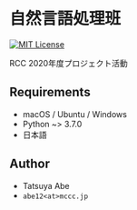 # 自然言語処理班

[![MIT License](http://img.shields.io/badge/license-MIT-blue.svg?style=flat)](LICENSE)

RCC 2020年度プロジェクト活動


## Requirements
* macOS / Ubuntu / Windows
* Python ~> 3.7.0
* 日本語


## Author
- Tatsuya Abe
- ```abe12<at>mccc.jp```
